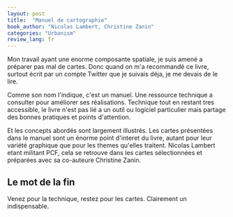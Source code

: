 ```yaml
---
layout: post
title:  "Manuel de cartographie"
book_author: "Nicolas Lambert, Christine Zanin"
categories: "Urbanism"
review_lang: fr
---
```


Mon travail ayant une enorme composante spatiale, je suis amené a préparer pas mal de cartes. Donc quand on m'a recommandé ce livre, surtout écrit par un compte Twitter que je suivais déja, je me devais de le lire.

Comme son nom l'indique, c'est un manuel. Une ressource technique a consulter pour améliorer ses réalisations. Technique tout en restant tres accessible, le livre n'est pas lié a un outil ou logiciel particulier mais partage des bonnes pratiques et points d'attention.

Et les concepts abordés sont largement illustrés. Les cartes présentées dans le manuel sont un énorme point d'interet du livre, autant pour leur variété graphique que pour les themes qu'elles traitent. Nicolas Lambert etant militant PCF, cela se retrouve dans les cartes sélectionnées et préparées avec sa co-auteure Christine Zanin.

## Le mot de la fin

Venez pour la technique, restez pour les cartes. Clairement un indispensable.